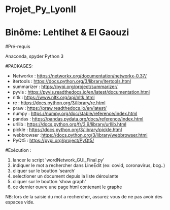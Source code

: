 # Projet_Py_LyonII
# Binôme: Lehtihet & El Gaouzi

#Pré-requis 

Anaconda, spyder 
Python 3

#PACKAGES:
- Networkx   : https://networkx.org/documentation/networkx-0.37/
- itertools  : https://docs.python.org/3/library/itertools.html
- summarizer : https://pypi.org/project/summarizer/
- pyvis      : https://pyvis.readthedocs.io/en/latest/documentation.html
- nltk       : https://www.nltk.org/api/nltk.html
- re         : https://docs.python.org/3/library/re.html
- praw       : https://praw.readthedocs.io/en/latest/
- numpy      : https://numpy.org/doc/stable/reference/index.html
- pandas     : https://pandas.pydata.org/docs/reference/index.html
- urllib     : https://docs.python.org/fr/3.9/library/urllib.html
- pickle     : https://docs.python.org/3/library/pickle.html
- webbrowser :https://docs.python.org/3/library/webbrowser.html
- PyQt5      : https://pypi.org/project/PyQt5/

#Exécution :
1. lancer le script 'wordNetwork_GUI_Final.py'
2. indiquer le mot a rechercher dans LineEdit (ex: covid, coronavirus, bcg..)
3. cliquer sur le boutton 'search' 
4. selectioner un document depuis la liste déroulante
5. cliquer sur le boutton 'show graph'
6. ce dernier ouvre une page html contenant le graphe

NB: lors de la saisie du mot a rechercher, assurez vous de ne pas avoir des espaces vide.
